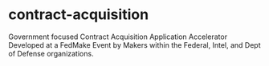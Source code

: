 # contract-acquisition
Government focused Contract Acquisition Application Accelerator Developed at a FedMake Event by Makers within the Federal, Intel, and Dept of Defense organizations.

